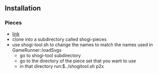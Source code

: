 ## Installation
### Pieces
- [link](https://github.com/Ka-hu/shogi-pieces)
- clone into a subdirectory called shogi-pieces
- use shogi-tool.sh to change the names to match the names used in GameRunner::loadSvgs
    - go to shogi-tool subdirectory
    - go to the directory of the piece set that you want to use
    - in that directory run:$../shogitool.sh p2x
